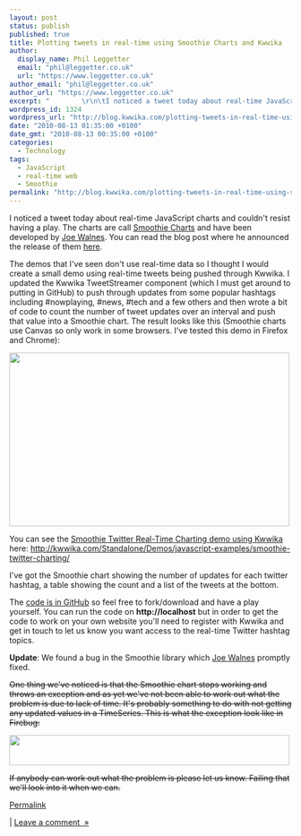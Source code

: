 ```yaml
---
layout: post
status: publish
published: true
title: Plotting tweets in real-time using Smoothie Charts and Kwwika
author:
  display_name: Phil Leggetter
  email: "phil@leggetter.co.uk"
  url: "https://www.leggetter.co.uk"
author_email: "phil@leggetter.co.uk"
author_url: "https://www.leggetter.co.uk"
excerpt: "        \r\n\tI noticed a tweet today about real-time JavaScript charts and couldn't resist having a play. The charts are call Smoothie Charts and have been developed by Joe Walnes. You can read the blog post where he announced the release of them here.\r\n\r\n..."
wordpress_id: 1324
wordpress_url: "http://blog.kwwika.com/plotting-tweets-in-real-time-using-smoothie-c"
date: "2010-08-13 01:35:00 +0100"
date_gmt: "2010-08-13 00:35:00 +0100"
categories:
  - Technology
tags:
  - JavaScript
  - real-time web
  - Smoothie
permalink: "http://blog.kwwika.com/plotting-tweets-in-real-time-using-smoothie-c"
---
```


<p>I noticed a tweet today about real-time JavaScript charts and couldn't resist having a play. The charts are call <a href="http://smoothiecharts.org/" >Smoothie Charts</a> and have been developed by <a href="http://joewalnes.com/" >Joe Walnes</a>. You can read the blog post where he announced the release of them <a href="http://joewalnes.com/2010/08/10/introducing-smoothie-charts/" >here</a>.</p>
<p>The demos that I've seen don't use real-time data so I thought I would create a small demo using real-time tweets being pushed through Kwwika. I updated the Kwwika TweetStreamer component (which I must get around to putting in GitHub) to push through updates from some popular hashtags including #nowplaying, #news, #tech and a few others and then wrote a bit of code to count the number of tweet updates over an interval and push that value into a Smoothie chart. The result looks like this (Smoothie charts use Canvas so only work in some browsers. I've tested this demo in Firefox and Chrome):</p>
<p><a href='http://posterous.com/getfile/files.posterous.com/kwwika/XGJM92hzwVJon8G7UYu9VoIu8Ncy5AoVYCQyMPtxFEBOL7wNI0ZgzxFjoRe6/smoothie-charts-kwwika-demo.png.scaled.1000.jpg'><img src="http://posterous.com/getfile/files.posterous.com/kwwika/PaXOMHgzq7ZlJRSoWUekNYeXTrBMOcrMokg1wVHAwhV2ABdjYPtNgJSWqHGe/smoothie-charts-kwwika-demo.png.scaled.500.jpg" width="500" height="310"/></a></p>
<p>You can see the <a href="http://kwwika.com/Standalone/Demos/javascript-examples/smoothie-twitter-charting/" >Smoothie Twitter Real-Time Charting demo using Kwwika</a> here:&nbsp;<a href="http://kwwika.com/Standalone/Demos/javascript-examples/smoothie-twitter-charting/" >http://kwwika.com/Standalone/Demos/javascript-examples/smoothie-twitter-charting/</a></p>
<p>I've got the Smoothie chart showing the number of updates for each twitter hashtag, a table showing the count and a list of the tweets at the bottom.</p>
<p>The <a href="http://github.com/kwwika/javascript-examples/tree/master/smoothie-twitter-charting/">code is in GitHub</a> so feel free to fork/download and have a play yourself. You can run the code on <strong>http://localhost</strong> but in order to get the code to work on your own website you'll need to register with Kwwika and get in touch to let us know you want access to the real-time Twitter hashtag topics.</p>
<p><strong>Update</strong>: We found a bug in the Smoothie library which&nbsp;<a href="http://joewalnes.com/" >Joe Walnes</a>&nbsp;promptly fixed.</p>
<p><span style="text-decoration: line-through;">One thing we've noticed is that the Smoothie chart stops working and throws an exception and as yet we've not been able to work out what the problem is due to lack of time. It's probably something to do with not getting any updated values in a TimeSeries. This is what the exception look like in Firebug:</span></p>
<p><span style="text-decoration: line-through;"><a href='http://posterous.com/getfile/files.posterous.com/kwwika/Vp23p7cm97EFrfOilESyaIbwqzm7309thB9Qqs0HPIlHiltIiy6mQsUKd2G7/smoothie-error.png'><img src="http://posterous.com/getfile/files.posterous.com/kwwika/aqZ5qseaLq9M5W2QYP0vXoB3VcFpmZY4pTfQZ0e3CFp3VNffBo6thTOLQL1u/smoothie-error.png.scaled.500.jpg" width="500" height="54"/></a><br />
</span></p>
<p><span style="text-decoration: line-through;">If anybody can work out what the problem is please let us know. Failing that we'll look into it when we can.</span></p>
<p><a href="http://blog.kwwika.com/plotting-tweets-in-real-time-using-smoothie-c">Permalink</a> </p>
<p>	| <a href="http://blog.kwwika.com/plotting-tweets-in-real-time-using-smoothie-c#comment">Leave a comment&nbsp;&nbsp;&raquo;</a></p>
